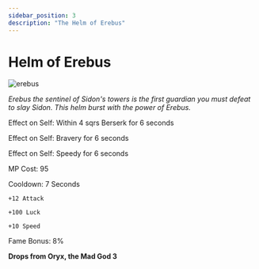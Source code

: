 ```yaml
---
sidebar_position: 3
description: "The Helm of Erebus"
---
```


# Helm of Erebus

![erebus](https://vwiki.valorserver.com/api/item/picture/helm%20of%20erebus)

<i>Erebus the sentinel of Sidon's towers is the first guardian you must defeat to slay Sidon. This helm burst with the power of Erebus.</i>

Effect on Self: Within 4 sqrs Berserk for 6 seconds

Effect on Self: Bravery for 6 seconds

Effect on Self: Speedy for 6 seconds

MP Cost: 95

Cooldown: 7 Seconds

    +12 Attack
    
    +100 Luck
    
    +10 Speed

Fame Bonus: 8%

**Drops from Oryx, the Mad God 3**
